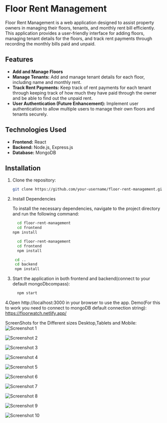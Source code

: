 # Floor Rent Management

Floor Rent Management is a web application designed to assist property owners in managing their floors, tenants, and monthly rent bill efficiently. This application provides a user-friendly interface for adding floors, managing tenant details for the floors, and track rent payments through recording the monthly bills paid and unpaid.

## Features

- **Add and Manage Floors**
- **Manage Tenants:** Add and manage tenant details for each floor, including name and monthly rent.
- **Track Rent Payments:** Keep track of rent payments for each tenant through keeping track of how much they have paid through the owner and be able to find out the unpaid rent.
- **User Authentication (Future Enhancement):** Implement user authentication to allow multiple users to manage their own floors and tenants securely.

## Technologies Used

- **Frontend:** React
- **Backend:** Node.js, Express.js
- **Database:** MongoDB

## Installation

1. Clone the repository:

   ```bash
   git clone https://github.com/your-username/floor-rent-management.git
2. Install Dependencies

   To install the necessary dependencies, navigate to the project directory and run the following command:

    ```bash
      cd floor-rent-management
      cd frontend
    npm install
    ```
    ```bash
      cd floor-rent-management
      cd frontend
      npm install
     ```
      ```bash
       cd ..
       cd backend
       npm install
      ```
3. Start the application in both frontend and backend(connect to your default mongoDbcompass):

      ```bash
        npm start
      ```

4.Open http://localhost:3000 in your browser to use the app.
Demo(For this to work you need to connect to mongoDB default connection string):
https://floorwatch.netlify.app/

ScreenShots for the Different sizes Desktop,Tablets and Mobile:
![Screenshot 1](https://raw.githubusercontent.com/Miroshpradhan/FloorRentManagement/master/screenshots/screenshot1.png)

![Screenshot 2](https://raw.githubusercontent.com/Miroshpradhan/FloorRentManagement/master/screenshots/screenshot2.png)

![Screenshot 3](https://raw.githubusercontent.com/Miroshpradhan/FloorRentManagement/master/screenshots/screenshot3.png)

![Screenshot 4](https://raw.githubusercontent.com/Miroshpradhan/FloorRentManagement/master/screenshots/screenshot4.png)

![Screenshot 5](https://raw.githubusercontent.com/Miroshpradhan/FloorRentManagement/master/screenshots/screenshot5.png)

![Screenshot 6](https://raw.githubusercontent.com/Miroshpradhan/FloorRentManagement/master/screenshots/screenshot6.png)

![Screenshot 7](https://raw.githubusercontent.com/Miroshpradhan/FloorRentManagement/master/screenshots/screenshot7.png)

![Screenshot 8](https://raw.githubusercontent.com/Miroshpradhan/FloorRentManagement/master/screenshots/screenshot8.png)

![Screenshot 9](https://raw.githubusercontent.com/Miroshpradhan/FloorRentManagement/master/screenshots/screenshot9.png)

![Screenshot 10](https://raw.githubusercontent.com/Miroshpradhan/FloorRentManagement/master/screenshots/screenshot10.png)
